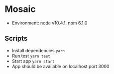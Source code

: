 # Mosaic

* Environment: node v10.4.1, npm 6.1.0

## Scripts 
* Install dependencies `yarn` 
* Run test `yarn test` 
* Start app `yarn start`
* App should be available on localhost port 3000 
